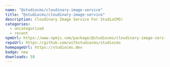 ```yaml
---
name: "@studiocms/cloudinary-image-service"
title: "@studiocms/cloudinary-image-service"
description: Cloudinary Image Service For StudioCMS!
categories:
  - uncategorized
  - recent
npmUrl: https://www.npmjs.com/package/@studiocms/cloudinary-image-service
repoUrl: https://github.com/withstudiocms/studiocms
homepageUrl: https://studiocms.dev
badge: new
downloads: 58
---
```

